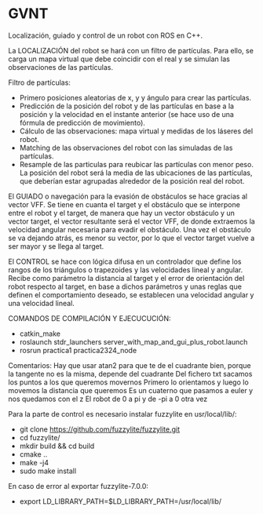 # GVNT
Localización, guiado y control de un robot con ROS en C++.

La LOCALIZACIÓN del robot se hará con un filtro de partículas. Para ello, se carga un mapa virtual que debe coincidir con el real y se simulan las observaciones de las partículas.

Filtro de partículas:
 - Primero posiciones aleatorias de x, y y ángulo para crear las partículas.
 - Predicción de la posición del robot y de las partículas en base a la posición y la velocidad en el instante anterior (se hace uso de una fórmula de predicción de movimiento).
 - Cálculo de las observaciones: mapa virtual y medidas de los láseres del robot.
 - Matching de las observaciones del robot con las simuladas de las partículas.
 - Resample de las particulas para reubicar las partículas con menor peso. La posición del robot será la media de las ubicaciones de las partículas, que deberían estar agrupadas alrededor de la posición real del robot.

El GUIADO o navegación para la evasión de obstáculos se hace gracias al vector VFF. Se tiene en cuanta el target y el obstáculo que se interpone entre el robot y el target, de manera que hay un vector obstáculo y un vector target, el vector resultante será el vector VFF, de donde extraemos la velocidad angular necesaria para evadir el obstáculo. Una vez el obstáculo se va dejando atrás, es menor su vector, por lo que el vector target vuelve a ser mayor y se llega al target.

El CONTROL se hace con lógica difusa en un controlador que define los rangos de los triángulos o trapezoides y las velocidades lineal y angular. Recibe como parámetro la distancia al target y el error de orientación del robot respecto al target, en base a dichos parámetros y unas reglas que definen el comportamiento deseado, se establecen una velocidad angular y una velocidad lineal.


COMANDOS DE COMPILACIÓN Y EJECUCUCIÓN:
  - catkin_make
  - roslaunch stdr_launchers server_with_map_and_gui_plus_robot.launch
  - rosrun practica1 practica2324_node

Comentarios:
Hay que usar atan2 para que te de el cuadrante bien, porque la tangente no es la misma, depende del cuadrante
Del fichero txt sacamos los puntos a los que queremos movernos
Primero lo orientamos y luego lo movemos la distancia que queremos
Es un cuaterno que pasamos a euler y nos quedamos con el z
El robot de 0 a pi y de -pi a 0 otra vez

Para la parte de control es necesario instalar fuzzylite en usr/local/lib/:
  - git clone https://github.com/fuzzylite/fuzzylite.git
  - cd fuzzylite/
  - mkdir build && cd build
  - cmake ..
  - make -j4
  - sudo make install

En caso de error al exportar fuzzylite-7.0.0:
 - export LD_LIBRARY_PATH=$LD_LIBRARY_PATH=/usr/local/lib/
